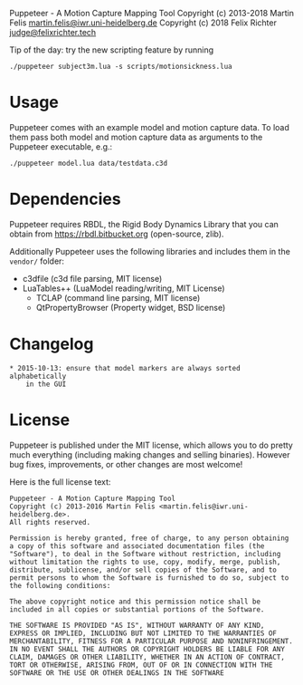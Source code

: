 Puppeteer - A Motion Capture Mapping Tool
Copyright (c) 2013-2018 Martin Felis <martin.felis@iwr.uni-heidelberg.de>
Copyright (c) 2018 Felix Richter <judge@felixrichter.tech>

Tip of the day: try the new scripting feature by running

    ./puppeteer subject3m.lua -s scripts/motionsickness.lua

# Usage

Puppeteer comes with an example model and motion capture data. To load them
pass both model and motion capture data as arguments to the Puppeteer
executable, e.g.:

    ./puppeteer model.lua data/testdata.c3d

# Dependencies

Puppeteer requires RBDL, the Rigid Body Dynamics Library that you can
obtain from https://rbdl.bitbucket.org (open-source, zlib).

Additionally Puppeteer uses the following libraries and includes them in
the `vendor/` folder:

  * c3dfile (c3d file parsing, MIT license)
  * LuaTables++ (LuaModel reading/writing, MIT License)
	* TCLAP (command line parsing, MIT license)
	* QtPropertyBrowser (Property widget, BSD license)

# Changelog

	* 2015-10-13: ensure that model markers are always sorted alphabetically
		in the GUI

# License

Puppeteer is published under the MIT license, which allows you to do pretty
much everything (including making changes and selling binaries). However
bug fixes, improvements, or other changes are most welcome!

Here is the full license text:

    Puppeteer - A Motion Capture Mapping Tool
    Copyright (c) 2013-2016 Martin Felis <martin.felis@iwr.uni-heidelberg.de>.
    All rights reserved.
    
    Permission is hereby granted, free of charge, to any person obtaining
    a copy of this software and associated documentation files (the
    "Software"), to deal in the Software without restriction, including
    without limitation the rights to use, copy, modify, merge, publish,
    distribute, sublicense, and/or sell copies of the Software, and to
    permit persons to whom the Software is furnished to do so, subject to
    the following conditions:
    
    The above copyright notice and this permission notice shall be
    included in all copies or substantial portions of the Software.
    
    THE SOFTWARE IS PROVIDED "AS IS", WITHOUT WARRANTY OF ANY KIND,
    EXPRESS OR IMPLIED, INCLUDING BUT NOT LIMITED TO THE WARRANTIES OF
    MERCHANTABILITY, FITNESS FOR A PARTICULAR PURPOSE AND NONINFRINGEMENT.
    IN NO EVENT SHALL THE AUTHORS OR COPYRIGHT HOLDERS BE LIABLE FOR ANY
    CLAIM, DAMAGES OR OTHER LIABILITY, WHETHER IN AN ACTION OF CONTRACT,
    TORT OR OTHERWISE, ARISING FROM, OUT OF OR IN CONNECTION WITH THE
    SOFTWARE OR THE USE OR OTHER DEALINGS IN THE SOFTWARE
